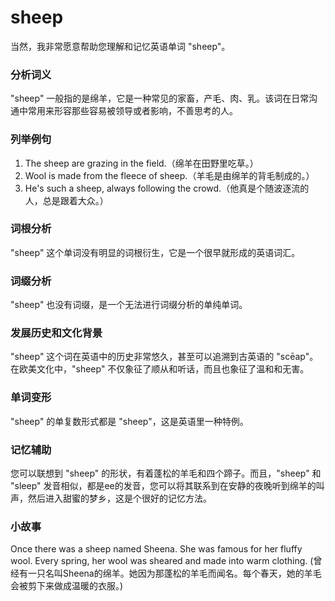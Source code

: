 # sheep

当然，我非常愿意帮助您理解和记忆英语单词 "sheep"。

  

### 分析词义

  

"sheep" 一般指的是绵羊，它是一种常见的家畜，产毛、肉、乳。该词在日常沟通中常用来形容那些容易被领导或者影响，不善思考的人。

  

### 列举例句

  

1.  The sheep are grazing in the field.（绵羊在田野里吃草。）
2.  Wool is made from the fleece of sheep.（羊毛是由绵羊的背毛制成的。）
3.  He's such a sheep, always following the crowd.（他真是个随波逐流的人，总是跟着大众。）

  

### 词根分析

  

"sheep" 这个单词没有明显的词根衍生，它是一个很早就形成的英语词汇。

  

### 词缀分析

  

"sheep" 也没有词缀，是一个无法进行词缀分析的单纯单词。

  

### 发展历史和文化背景

  

"sheep" 这个词在英语中的历史非常悠久，甚至可以追溯到古英语的 "scēap"。在欧美文化中，"sheep" 不仅象征了顺从和听话，而且也象征了温和和无害。

  

### 单词变形

  

"sheep" 的单复数形式都是 "sheep"，这是英语里一种特例。

  

### 记忆辅助

  

您可以联想到 "sheep" 的形状，有着蓬松的羊毛和四个蹄子。而且，"sheep" 和 "sleep" 发音相似，都是ee的发音，您可以将其联系到在安静的夜晚听到绵羊的叫声，然后进入甜蜜的梦乡，这是个很好的记忆方法。

  

### 小故事

  

Once there was a sheep named Sheena. She was famous for her fluffy wool. Every spring, her wool was sheared and made into warm clothing. (曾经有一只名叫Sheena的绵羊。她因为那蓬松的羊毛而闻名。每个春天，她的羊毛会被剪下来做成温暖的衣服。)
